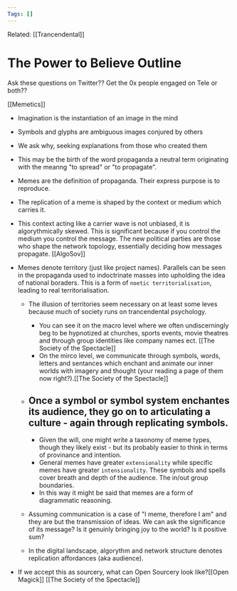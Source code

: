 ```yaml
---
Tags: []
---
```

Related: [[Trancendental]]
# The Power to Believe Outline

Ask these questions on Twitter?? Get the 0x people engaged on Tele or both??

[[Memetics]]
- Imagination is the instantiation of an image in the mind
- Symbols and glyphs are ambiguous images conjured by others
- We ask why, seeking explanations from those who created them
- This may be the birth of the word propaganda a neutral term originating with the meanng "to spread" or "to propagate".
- Memes are the definition of propaganda. Their express purpose is to reproduce. 
- The replication of a meme is shaped by the context or medium 		which carries it. 
- This context acting like a carrier wave is not unbiased, it is algorythmically skewed. This is significant because if you control the medium you control the message. The new political parties are those who shape the network topology, essentially deciding how messages propagate. [[AlgoSov]]
- Memes denote territory (just like project names). Parallels can be seen in the propaganda used to indoctrinate masses into upholding the idea of national boraders. This is a form of `noetic territorialisation`, leading to real territorialisation.
	- The illusion of territories seem necessary on at least some leves because much of society runs on trancendental psychology. 
		- You can see it on the macro level where we often undiscerningly beg to be hypnotized at churches, sports events, movie theatres and through group identities like company names ect. [[The Society of the Spectacle]]
		- On the mirco level, we communicate through symbols, words, letters and sentances which enchant and animate our inner worlds with imagery and thought (your reading a page of them now right?).[[The Society of the Spectacle]]
	- Once a symbol or symbol system enchantes its audience, they go on to articulating a culture - again through replicating symbols.
		- 
		- Given the will, one might write a taxonomy of meme types, though they likely exist - but its probably easier to think in terms of provinance and intention. 	
		- General memes have greater `extensionality` while specific memes have greater `intensionality`. These symbols and spells cover breath and depth of the audience. The in/out group boundaries.
		- In this way it might be said that memes are a form of diagrammatic reasoning.

	
	- Assuming communication is a case of "I meme, therefore I am" and they are but the transmission of ideas. We can ask the significance of its message? Is it genuinly bringing joy to the world? Is it positive sum? 

	- In the digital landscape, algorythm and network structure denotes replication affordances (aka audience). 

	

- If we accept this as sourcery, what can Open Sourcery look like?[[Open Magick]] [[The Society of the Spectacle]] 


